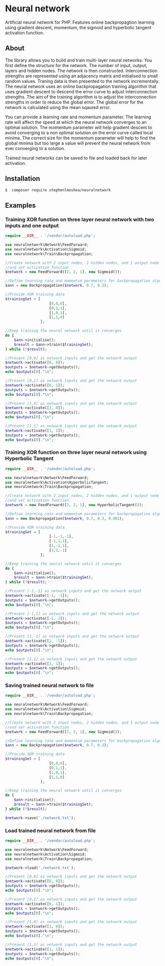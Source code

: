 # Neural network
Artificial neural network for PHP. Features online backpropagtion learning using gradient descent, momentum, the sigmoid and hyperbolic tangent activation function.

## About
The library allows you to build and train multi-layer neural networks. You first define the structure for the network. The number of input, output, layers and hidden nodes. The network is then constructed. Interconnection strengths are represented using an adjacency matrix and initialised to small random values.  Traning data is then presented to the network incrementally. The neural network uses an online backpropagation training algorithm that uses gradient descent to descend the error curve to adjust interconnection strengths. The aim of the training algorithm is to adjust the interconnection strengths in order to reduce the global error. The global error for the network is calculated using the mean sqaured error. 

You can provide a learning rate and momentum parameter.  The learning rate will affect the speed at which the neural network converges to an optimal solution. The momentum parameter will help gradient descent to avoid converging to a non optimal solution on the error curve called local minima.  The correct size for the momentum parameter will help to find the global minima but too large a value will prevent the neural network from ever converging to a solution.

Trained neural networks can be saved to file and loaded back for later activation.

## Installation
```bash
$  composer require stephenlmoshea/neuralnetwork
```
## Examples
### Training XOR function on three layer neural network with two inputs and one output
```php
require __DIR__ . '/vendor/autoload.php';

use neuralnetwork\Network\FeedForward;
use neuralnetwork\Activation\Sigmoid;
use neuralnetwork\Train\Backpropagation;

//Create network with 2 input nodes, 2 hidden nodes, and 1 output node
//and set activation function
$network = new FeedForward([2, 2, 1], new Sigmoid());

//Define learning rate and momentum parameters for backpropagation algorithm
$ann = new Backpropagation($network, 0.7, 0.3);

//Provide XOR training data
$trainingSet = [
                    [0,0,0],
                    [0,1,1],
                    [1,0,1],
                    [1,1,0]
                ];

//Keep training the neural network until it converges
do {
    $ann->initialise();
    $result = $ann->train($trainingSet);
} while (!$result);

//Present [0,0] as network inputs and get the network output
$network->activate([0, 0]);
$outputs = $network->getOutputs();
echo $outputs[0]."\n";

//Present [0,1] as network inputs and get the network output
$network->activate([0, 1]);
$outputs = $network->getOutputs();
echo $outputs[0]."\n";

//Present [1,0] as network inputs and get the network output 
$network->activate([1, 0]);
$outputs = $network->getOutputs();
echo $outputs[0]."\n";

//Present [1,1] as network inputs and get the network output
$network->activate([1, 1]);
$outputs = $network->getOutputs();
echo $outputs[0]."\n";
```

### Training XOR function on three layer neural network using Hyperbolic Tangent
```php
require __DIR__ . '/vendor/autoload.php';

use neuralnetwork\Network\FeedForward;
use neuralnetwork\Activation\HyperbolicTangent;
use neuralnetwork\Train\Backpropagation;

//Create network with 2 input nodes, 2 hidden nodes, and 1 output node
//and set activation function
$network = new FeedForward([2, 2, 1], new HyperbolicTangent());

//Define learning rate and momentum parameters for backpropagation algorithm
$ann = new Backpropagation($network, 0.7, 0.3, 0.001);

//Provide XOR training data
$trainingSet = [
                    [-1,-1,-1],
                    [-1,1,1],
                    [1,-1,1],
                    [1,1,-1]
                ];

//Keep training the neural network until it converges
do {
    $ann->initialise();
    $result = $ann->train($trainingSet);
} while (!$result);

//Present [-1,-1] as network inputs and get the network output
$network->activate([-1, -1]);
$outputs = $network->getOutputs();
echo $outputs[0]."\n";

//Present [-1,1] as network inputs and get the network output
$network->activate([-1, 1]);
$outputs = $network->getOutputs();
echo $outputs[0]."\n";

//Present [1,-1] as network inputs and get the network output 
$network->activate([1, -1]);
$outputs = $network->getOutputs();
echo $outputs[0]."\n";

//Present [1,1] as network inputs and get the network output
$network->activate([1, 1]);
$outputs = $network->getOutputs();
echo $outputs[0]."\n";
```

### Saving trained neural network to file
```php
require __DIR__ . '/vendor/autoload.php';

use neuralnetwork\Network\FeedForward;
use neuralnetwork\Activation\Sigmoid;
use neuralnetwork\Train\Backpropagation;

//Create network with 2 input nodes, 2 hidden nodes, and 1 output node
//and set activation function
$network = new FeedForward([2, 2, 1], new Sigmoid());

//Define learning rate and momentum parameters for backpropagation algorithm
$ann = new Backpropagation($network, 0.7, 0.3);

//Provide XOR training data
$trainingSet = [
                    [0,0,0],
                    [0,1,1],
                    [1,0,1],
                    [1,1,0]
                ];

//Keep training the neural network until it converges
do {
    $ann->initialise();
    $result = $ann->train($trainingSet);
} while (!$result);

$network->save('./network.txt');
```

### Load trained neural network from file
```php
require __DIR__ . '/vendor/autoload.php';

use neuralnetwork\Network\FeedForward;
use neuralnetwork\Activation\Sigmoid;
use neuralnetwork\Train\Backpropagation;

$network->load('./network.txt');

//Present [0,0] as network inputs and get the network output
$network->activate([0, 0]);
$outputs = $network->getOutputs();
echo $outputs[0]."\n";

//Present [0,1] as network inputs and get the network output
$network->activate([0, 1]);
$outputs = $network->getOutputs();
echo $outputs[0]."\n";

//Present [1,0] as network inputs and get the network output 
$network->activate([1, 0]);
$outputs = $network->getOutputs();
echo $outputs[0]."\n";

//Present [1,1] as network inputs and get the network output
$network->activate([1, 1]);
$outputs = $network->getOutputs();
echo $outputs[0]."\n";

```
